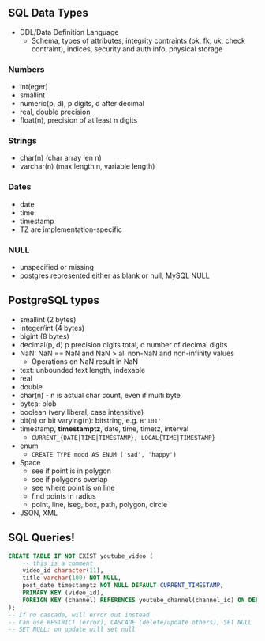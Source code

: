 ## SQL Data Types
- DDL/Data Definition Language
	- Schema, types of attributes, integrity contraints (pk, fk, uk, check contraint), indices, security and auth info, physical storage
### Numbers
- int(eger)
- smallint
- numeric(p, d), p digits, d after decimal
- real, double precision
- float(n), precision of at least n digits
### Strings
- char(n) (char array len n)
- varchar(n) (max length n, variable length)
### Dates
- date
- time
- timestamp
- TZ are implementation-specific
### NULL
- unspecified or missing
- postgres represented either as blank or null, MySQL NULL
## PostgreSQL types
- smallint (2 bytes)
- integer/int (4 bytes)
- bigint (8 bytes)
- decimal(p, d) p precision digits total, d number of decimal digits
- NaN: NaN == NaN and NaN > all non-NaN and non-infinity values
	- Operations on NaN result in NaN
- text: unbounded text length, indexable
- real
- double
- char(n) - n is actual char count, even if multi byte
- bytea: blob
- boolean (very liberal, case intensitive)
- bit(n) or bit varying(n): bitstring, e.g. `B'101'`
- timestamp, **timestamptz**, date, time, timetz, interval
	- `CURRENT_{DATE|TIME|TIMESTAMP}, LOCAL{TIME|TIMESTAMP}`
- enum
	- `CREATE TYPE mood AS ENUM ('sad', 'happy')`
- Space
	- see if point is in polygon
	- see if polygons overlap
	- see where point is on line
	- find points in radius
	- point, line, lseg, box, path, polygon, circle
- JSON, XML
## SQL Queries!
```sql
CREATE TABLE IF NOT EXIST youtube_video (
	-- this is a comment
	video_id character(11),
	title varchar(100) NOT NULL,
	post_date timestamptz NOT NULL DEFAULT CURRENT_TIMESTAMP,
	PRIMARY KEY (video_id),
	FOREIGN KEY (channel) REFERENCES youtube_channel(channel_id) ON DELETE CASCADE ON UPDATE CASCADE;
);
-- If no cascade, will error out instead
-- Can use RESTRICT (error), CASCADE (delete/update others), SET NULL
-- SET NULL: on update will set null
```